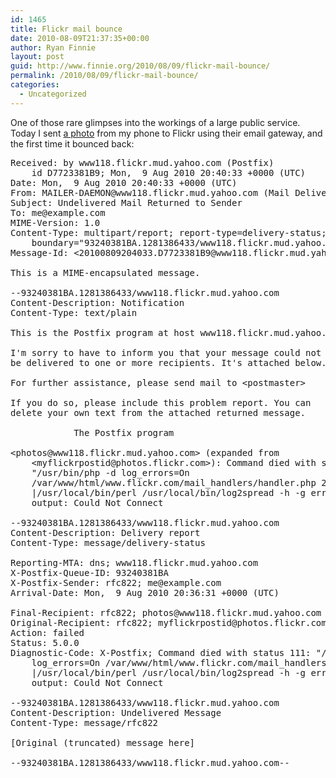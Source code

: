 ```yaml
---
id: 1465
title: Flickr mail bounce
date: 2010-08-09T21:37:35+00:00
author: Ryan Finnie
layout: post
guid: http://www.finnie.org/2010/08/09/flickr-mail-bounce/
permalink: /2010/08/09/flickr-mail-bounce/
categories:
  - Uncategorized
---
```

One of those rare glimpses into the workings of a large public service. Today I sent [a photo](http://www.flickr.com/photos/fo0bar/4878293154/) from my phone to Flickr using their email gateway, and the first time it bounced back:

<pre>Received: by www118.flickr.mud.yahoo.com (Postfix)
	id D7723381B9; Mon,  9 Aug 2010 20:40:33 +0000 (UTC)
Date: Mon,  9 Aug 2010 20:40:33 +0000 (UTC)
From: MAILER-DAEMON@www118.flickr.mud.yahoo.com (Mail Delivery System)
Subject: Undelivered Mail Returned to Sender
To: me@example.com
MIME-Version: 1.0
Content-Type: multipart/report; report-type=delivery-status;
	boundary="93240381BA.1281386433/www118.flickr.mud.yahoo.com"
Message-Id: &lt;20100809204033.D7723381B9@www118.flickr.mud.yahoo.com&gt;

This is a MIME-encapsulated message.

--93240381BA.1281386433/www118.flickr.mud.yahoo.com
Content-Description: Notification
Content-Type: text/plain

This is the Postfix program at host www118.flickr.mud.yahoo.com.

I'm sorry to have to inform you that your message could not
be delivered to one or more recipients. It's attached below.

For further assistance, please send mail to &lt;postmaster&gt;

If you do so, please include this problem report. You can
delete your own text from the attached returned message.

			The Postfix program

&lt;photos@www118.flickr.mud.yahoo.com&gt; (expanded from
    &lt;myflickrpostid@photos.flickr.com&gt;): Command died with status 111:
    "/usr/bin/php -d log_errors=On
    /var/www/html/www.flickr.com/mail_handlers/handler.php 2&gt;&1
    |/usr/local/bin/perl /usr/local/bin/log2spread -h -g error". Command
    output: Could Not Connect

--93240381BA.1281386433/www118.flickr.mud.yahoo.com
Content-Description: Delivery report
Content-Type: message/delivery-status

Reporting-MTA: dns; www118.flickr.mud.yahoo.com
X-Postfix-Queue-ID: 93240381BA
X-Postfix-Sender: rfc822; me@example.com
Arrival-Date: Mon,  9 Aug 2010 20:36:31 +0000 (UTC)

Final-Recipient: rfc822; photos@www118.flickr.mud.yahoo.com
Original-Recipient: rfc822; myflickrpostid@photos.flickr.com
Action: failed
Status: 5.0.0
Diagnostic-Code: X-Postfix; Command died with status 111: "/usr/bin/php -d
    log_errors=On /var/www/html/www.flickr.com/mail_handlers/handler.php 2&gt;&1
    |/usr/local/bin/perl /usr/local/bin/log2spread -h -g error". Command
    output: Could Not Connect

--93240381BA.1281386433/www118.flickr.mud.yahoo.com
Content-Description: Undelivered Message
Content-Type: message/rfc822

[Original (truncated) message here]

--93240381BA.1281386433/www118.flickr.mud.yahoo.com--</pre>
